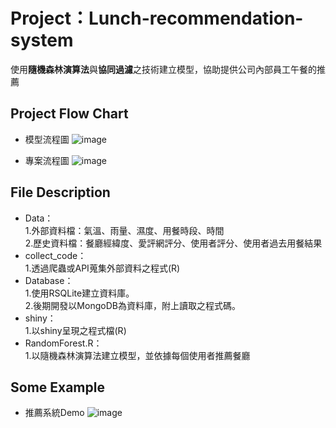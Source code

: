 <H1>Project：Lunch-recommendation-system</H1>

使用**隨機森林演算法**與**協同過濾**之技術建立模型，協助提供公司內部員工午餐的推薦

<H2>Project Flow Chart</H2>

*   模型流程圖
![image](https://github.com/Martin8202/Project_Lunch_recommendation_system/blob/master/Modle%20Flow%20chart.jpg)

*   專案流程圖
![image](https://github.com/Martin8202/Project_Lunch_recommendation_system/blob/master/Project%20Flow%20chart.jpg)

<H2>File Description</H2>

* Data：<br>
    1.外部資料檔：氣溫、雨量、濕度、用餐時段、時間<br>
    2.歷史資料檔：餐廳經緯度、愛評網評分、使用者評分、使用者過去用餐結果
* collect_code：<br>
    1.透過爬蟲或API蒐集外部資料之程式(R)
* Database：<br>
    1.使用RSQLite建立資料庫。<br>
    2.後期開發以MongoDB為資料庫，附上讀取之程式碼。
* shiny：<br>
    1.以shiny呈現之程式檔(R)
* RandomForest.R：<br>
    1.以隨機森林演算法建立模型，並依據每個使用者推薦餐廳
    
<H2>Some Example</H2>

*   推薦系統Demo
![image](https://github.com/Martin8202/Project_Lunch_recommendation_system/blob/master/recommandation%20system_new.png)


 
